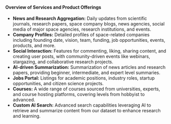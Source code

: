 #### Overview of Services and Product Offerings

- **News and Research Aggregation:** Daily updates from scientific journals, research papers, space
  company blogs, news agencies, social media of major space agencies, research institutions, and
  events.
- **Company Profiles:** Detailed profiles of space-related companies including founding date,
  vision, team, funding, job opportunities, events, products, and more.
- **Social Interaction:** Features for commenting, liking, sharing content, and creating user posts,
  with community-driven events like webinars, stargazing, and collaborative research projects.
- **AI-driven Summarization:** Summarization of news articles and research papers, providing
  beginner, intermediate, and expert level summaries.
- **Jobs Portal:** Listings for academic positions, industry roles, startup opportunities, and
  citizen science projects.
- **Courses:** A wide range of courses sourced from universities, experts, and course hosting
  platforms, covering levels from hobbyist to advanced.
- **Custom AI Search:** Advanced search capabilities leveraging AI to retrieve and summarize content
  from our dataset to enhance research and learning.
